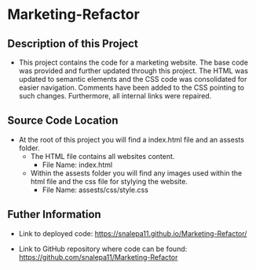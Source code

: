 # Marketing-Refactor

## Description of this Project
- This project contains the code for a marketing website. The base code was provided and further updated through this project. The HTML was updated to semantic elements and the CSS code was consolidated for easier navigation. Comments have been added to the CSS pointing to such changes. Furthermore, all internal links were repaired. 

## Source Code Location
- At the root of this project you will find a index.html file and an assests folder. 
    - The HTML file contains all websites content.
        - File Name: index.html
    - Within the assests folder you will find any images used within the html file and the css file for stylying the website. 
        - File Name: assests/css/style.css

## Futher Information
- Link to deployed code: 
https://snalepa11.github.io/Marketing-Refactor/

- Link to GitHub repository where code can be found: https://github.com/snalepa11/Marketing-Refactor